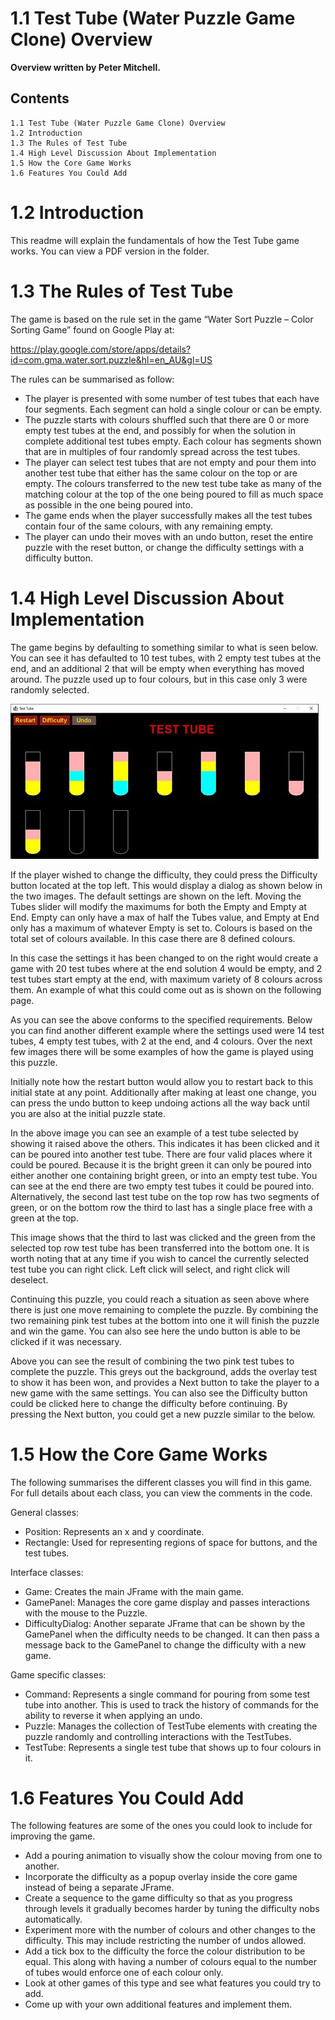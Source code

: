 # 1.1 Test Tube (Water Puzzle Game Clone) Overview

**Overview written by Peter Mitchell.**

## Contents

```
1.1 Test Tube (Water Puzzle Game Clone) Overview
1.2 Introduction
1.3 The Rules of Test Tube
1.4 High Level Discussion About Implementation
1.5 How the Core Game Works
1.6 Features You Could Add
```
# 1.2 Introduction

This readme will explain the fundamentals of how the Test Tube game works. You can view a PDF version in the folder.

# 1.3 The Rules of Test Tube

The game is based on the rule set in the game “Water Sort Puzzle – Color Sorting Game” found on
Google Play at:

https://play.google.com/store/apps/details?id=com.gma.water.sort.puzzle&hl=en_AU&gl=US

The rules can be summarised as follow:

- The player is presented with some number of test tubes that each have four segments. Each
    segment can hold a single colour or can be empty.
- The puzzle starts with colours shuffled such that there are 0 or more empty test tubes at the
    end, and possibly for when the solution in complete additional test tubes empty. Each colour
    has segments shown that are in multiples of four randomly spread across the test tubes.
- The player can select test tubes that are not empty and pour them into another test tube that
    either has the same colour on the top or are empty. The colours transferred to the new test
    tube take as many of the matching colour at the top of the one being poured to fill as much
    space as possible in the one being poured into.
- The game ends when the player successfully makes all the test tubes contain four of the same
    colours, with any remaining empty.
- The player can undo their moves with an undo button, reset the entire puzzle with the reset
    button, or change the difficulty settings with a difficulty button.


# 1.4 High Level Discussion About Implementation

The game begins by defaulting to something similar to what is seen below. You can see it has defaulted
to 10 test tubes, with 2 empty test tubes at the end, and an additional 2 that will be empty when
everything has moved around. The puzzle used up to four colours, but in this case only 3 were
randomly selected.

<img src="./images/Picture1.jpg">

If the player wished to change the difficulty, they could press the Difficulty button located at the top
left. This would display a dialog as shown below in the two images. The default settings are shown on
the left. Moving the Tubes slider will modify the maximums for both the Empty and Empty at End.
Empty can only have a max of half the Tubes value, and Empty at End only has a maximum of whatever
Empty is set to. Colours is based on the total set of colours available. In this case there are 8 defined
colours.

In this case the settings it has been changed to on the right would create a game with 20 test tubes
where at the end solution 4 would be empty, and 2 test tubes start empty at the end, with maximum
variety of 8 colours across them. An example of what this could come out as is shown on the following
page.


As you can see the above conforms to the specified requirements. Below you can find another
different example where the settings used were 14 test tubes, 4 empty test tubes, with 2 at the end,
and 4 colours. Over the next few images there will be some examples of how the game is played using
this puzzle.

Initially note how the restart button would allow you to restart back to this initial state at any point.
Additionally after making at least one change, you can press the undo button to keep undoing actions
all the way back until you are also at the initial puzzle state.


In the above image you can see an example of a test tube selected by showing it raised above the
others. This indicates it has been clicked and it can be poured into another test tube. There are four
valid places where it could be poured. Because it is the bright green it can only be poured into either
another one containing bright green, or into an empty test tube. You can see at the end there are two
empty test tubes it could be poured into. Alternatively, the second last test tube on the top row has
two segments of green, or on the bottom row the third to last has a single place free with a green at
the top.

This image shows that the third to last was clicked and the green from the selected top row test tube
has been transferred into the bottom one. It is worth noting that at any time if you wish to cancel the
currently selected test tube you can right click. Left click will select, and right click will deselect.


Continuing this puzzle, you could reach a situation as seen above where there is just one move
remaining to complete the puzzle. By combining the two remaining pink test tubes at the bottom into
one it will finish the puzzle and win the game. You can also see here the undo button is able to be
clicked if it was necessary.

Above you can see the result of combining the two pink test tubes to complete the puzzle. This greys
out the background, adds the overlay test to show it has been won, and provides a Next button to
take the player to a new game with the same settings. You can also see the Difficulty button could be
clicked here to change the difficulty before continuing. By pressing the Next button, you could get a
new puzzle similar to the below.


# 1.5 How the Core Game Works

The following summarises the different classes you will find in this game. For full details about each
class, you can view the comments in the code.

General classes:

- Position: Represents an x and y coordinate.
- Rectangle: Used for representing regions of space for buttons, and the test tubes.

Interface classes:

- Game: Creates the main JFrame with the main game.
- GamePanel: Manages the core game display and passes interactions with the mouse to the
    Puzzle.
- DifficultyDialog: Another separate JFrame that can be shown by the GamePanel when the
    difficulty needs to be changed. It can then pass a message back to the GamePanel to change
    the difficulty with a new game.

Game specific classes:

- Command: Represents a single command for pouring from some test tube into another. This
    is used to track the history of commands for the ability to reverse it when applying an undo.
- Puzzle: Manages the collection of TestTube elements with creating the puzzle randomly and
    controlling interactions with the TestTubes.
- TestTube: Represents a single test tube that shows up to four colours in it.

# 1.6 Features You Could Add

The following features are some of the ones you could look to include for improving the game.

- Add a pouring animation to visually show the colour moving from one to another.
- Incorporate the difficulty as a popup overlay inside the core game instead of being a separate
    JFrame.
- Create a sequence to the game difficulty so that as you progress through levels it gradually
    becomes harder by tuning the difficulty nobs automatically.
- Experiment more with the number of colours and other changes to the difficulty. This may
    include restricting the number of undos allowed.
- Add a tick box to the difficulty the force the colour distribution to be equal. This along with
    having a number of colours equal to the number of tubes would enforce one of each colour
    only.
- Look at other games of this type and see what features you could try to add.
- Come up with your own additional features and implement them.


